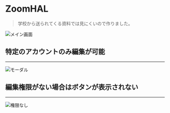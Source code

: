 # ZoomHAL

> 学校から送られてくる資料では見にくいので作りました。

![メイン画面](https://firebasestorage.googleapis.com/v0/b/zoom-hal.appspot.com/o/git%2FScreen%20Shot%202020-05-14%20at%207.39.54.png?alt=media&token=f04ef10a-6b28-499b-ba5f-4992b08c102e)

## 特定のアカウントのみ編集が可能
---

![モーダル](https://firebasestorage.googleapis.com/v0/b/zoom-hal.appspot.com/o/git%2FScreen%20Shot%202020-05-14%20at%207.40.01.png?alt=media&token=13ecf341-efdf-4df3-bb8e-eb2544bbfcb7)

## 編集権限がない場合はボタンが表示されない

---

![権限なし](https://firebasestorage.googleapis.com/v0/b/zoom-hal.appspot.com/o/git%2FScreen%20Shot%202020-05-14%20at%207.45.25.png?alt=media&token=ebdbd547-2e58-4a4a-a6b1-a281e4e63e9f)
